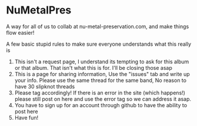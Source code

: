 # NuMetalPres
A way for all of us to collab at nu-metal-preservation.com, and make things flow easier!

A few basic stupid rules to make sure everyone understands what this really is

1. This isn't a request page, I understand its tempting to ask for this album or that album. That isn't what this is for. I'll be closing those asap
2. This is a page for sharing information, Use the "issues" tab and write up your info. Please use the same thread for the same band, No reason to have 30 slipknot threads
3. Please tag accordingly! If there is an error in the site (which happens!) please still post on here and use the error tag so we can address it asap.
4. You have to sign up for an account through github to have the ability to post here
5. Have fun!

   
